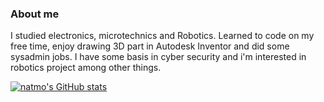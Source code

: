 ### About me
I studied electronics, microtechnics and Robotics. Learned to code on my free time, enjoy drawing 3D part in Autodesk Inventor and did some sysadmin jobs.
I have some basis in cyber security and i'm interested in robotics project among other things.

[![natmo's GitHub stats](https://github-readme-stats.vercel.app/api?username=nathmo)](https://github.com/anuraghazra/github-readme-stats)
